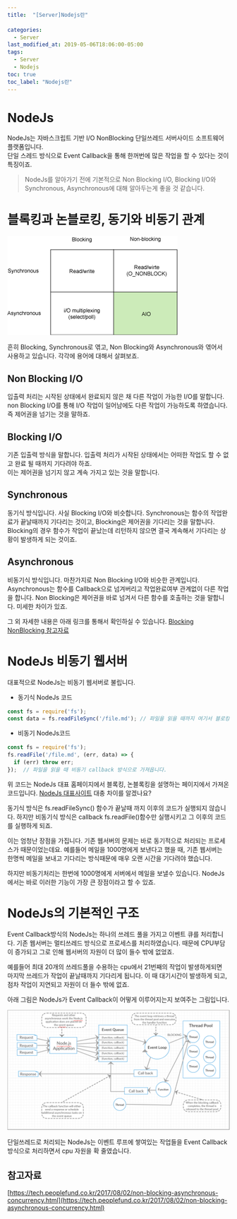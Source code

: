 ```yaml
---
title:  "[Server]Nodejs란"

categories:
  - Server
last_modified_at: 2019-05-06T18:06:00-05:00
tags:
  - Server
  - Nodejs
toc: true
toc_label: "Nodejs란"
---
```


# NodeJs
NodeJs는 자바스크립트 기반 I/O NonBlocking 단일쓰레드 서버사이드 소프트웨어 플랫폼입니다. <br> 단일 스레드 방식으로 Event Callback을 통해 한꺼번에 많은 작업을 할 수 있다는 것이 특징이죠.

> NodeJs를 알아가기 전에 기본적으로 Non Blocking I/O, Blocking I/O와 Synchronous, Asynchronous에 대해 알아두는게 좋을 것 같습니다.

# 블록킹과 논블로킹, 동기와 비동기 관계
![Image Alt 텍스트](/assets/img/web/blocking.gif)

흔히 Blocking, Synchronous로 엮고, Non Blocking와 Asynchronous와 엮어서 사용하고 있습니다.
각각에 용어에 대해서 살펴보죠.

## Non Blocking I/O
입출력 처리는 시작된 상태에서 완료되지 않은 채 다른 작업이 가능한 I/O를 말합니다. <br> non Blocking I/O를 통해 I/O 작업이 일어남에도 다른 작업이 가능하도록 하였습니다. 즉 제어권을 넘기는 것을 말하죠.

## Blocking I/O
기존 입출력 방식을 말합니다. 입출력 처리가 시작된 상태에서는 어떠한 작업도 할 수 없고 완료 될 때까지 기다려야 하죠. <br> 이는 제어권을 넘기지 않고 계속 가지고 있는 것을 말합니다.

## Synchronous
동기식 방식입니다. 사실 Blocking I/O와 비슷합니다.  Synchronous는 함수의 작업완료가 끝날때까지 기다리는 것이고, Blocking은 제어권을 기다리는 것을 말합니다. Blocking의 경우 함수가 작업이 끝났는데 리턴하지 않으면 결국 계속해서 기다리는 상황이 발생하게 되는 것이죠.

## Asynchronous
비동기식 방식입니다. 마찬가지로 Non Blocking I/O와 비슷한 관계입니다. Asynchronous는 함수를 Callback으로 넘겨버리고 작업완료여부 관계없이 다른 작업을 합니다.
Non Blocking은 제어권을 바로 넘겨서 다른 함수를 호출하는 것을 말합니다. 미세한 차이가 있죠.

그 외 자세한 내용은 아래 링크를 통해서 확인하실 수 있습니다.
[Blocking NonBlocking 참고자료](https://homoefficio.github.io/2017/02/19/Blocking-NonBlocking-Synchronous-Asynchronous/)

# NodeJs 비동기 웹서버
대표적으로 NodeJs는 비동기 웹서버로 불립니다.

* 동기식 NodeJs 코드
```js
const fs = require('fs');
const data = fs.readFileSync('/file.md'); // 파일을 읽을 때까지 여기서 블로킹 됩니다.
```

* 비동기 NodeJs코드
```js
const fs = require('fs');
fs.readFile('/file.md', (err, data) => {
  if (err) throw err;
});  // 파일을 읽을 때 비동기 callback 방식으로 가져옵니다.
```

위 코드는 NodeJs 대표 홈페이지에서 블록킹, 논블록킹을 설명하는 페이지에서 가져온 코드입니다.
[NodeJs 대표사이트](https://nodejs.org/ko/docs/guides/blocking-vs-non-blocking/)
대충 차이를 알겠나요?

동기식 방식은 fs.readFileSync() 함수가 끝날때 까지 이후의 코드가 실행되지 않습니다. 하지만 비동기식 방식은 callback fs.readFile()함수만 실행시키고 그 이후의 코드를 실행하게 되죠.

이는 엄청난 장점을 가집니다.
기존 웹서버의 문제는 바로 동기적으로 처리되는 프로세스가 때문이었는데요. 예를들어 메일을 1000명에게 보낸다고 했을 때, 기존 웹서버는 한명씩 메일을 보내고 기다리는 방식때문에 매우 오랜 시간을 기다려야 했습니다.

하지만 비동기처리는 한번에 1000명에게 서버에서 메일을 보낼수 있습니다.
NodeJs에서는 바로 이러한 기능이 가장 큰 장점이라고 할 수 있죠.

# NodeJs의 기본적인 구조
Event Callback방식의 NodeJs는 하나의 쓰레드 풀을 가지고 이벤트 큐를 처리합니다. 기존 웹서버는 멀티쓰레드 방식으로 프로세스를 처리하였습니다. 때문에 CPU부담이 증가되고 그로 인해 웹서버의 자원이 더 많이 들수 밖에 없었죠.

예를들어 최대 20개의 쓰레드풀을 수용하는 cpu에서 21번째의 작업이 발생하게되면 마지막 쓰레드가 작업이 끝날때까지 기다리게 됩니다.
이 때 대기시간이 발생하게 되고, 점차 작업이 지연되고 자원이 더 들수 밖에 없죠.

아래 그림은 NodeJs가 Event Callback이 어떻게 이루어지는지 보여주는 그림입니다.

![Image Alt 텍스트](/assets/img/web/nodejs.png)

단일쓰레드로 처리되는 NodeJs는 이벤트 루프에 쌓여있는 작업들을 Event Callback방식으로 처리하면서 cpu 자원을 확 줄였습니다.

## 참고자료
[https://tech.peoplefund.co.kr/2017/08/02/non-blocking-asynchronous-concurrency.html](https://tech.peoplefund.co.kr/2017/08/02/non-blocking-asynchronous-concurrency.html)
